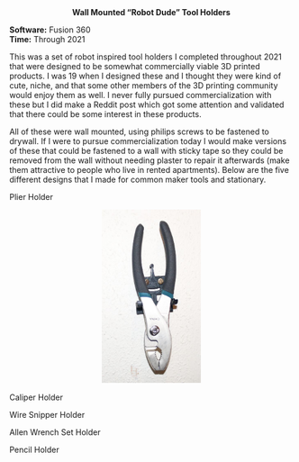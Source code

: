<div align="center">
 <b>Wall Mounted “Robot Dude” Tool Holders</b>
</div>

**Software:** Fusion 360   
**Time:** Through 2021

This was a set of robot inspired tool holders I completed throughout 2021 that were designed to be somewhat commercially viable 3D printed products. I was 19 when I designed these and I thought they were kind of cute, niche, and that some other members of the 3D printing community would enjoy them as well. I never fully pursued commercialization with these but I did make a Reddit post which got some attention and validated that there could be some interest in these products.



All of these were wall mounted, using philips screws to be fastened to drywall. If I were to pursue commercialization today I would make versions of these that could be fastened to a wall with sticky tape so they could be removed from the wall without needing plaster to repair it afterwards (make them attractive to people who live in rented apartments). Below are the five different designs that I made for common maker tools and stationary. 

Plier Holder

<p align="center">
 <img src="https://github.com/RohauerRobotics/project_timeline/blob/main/robot_dude_tool_holders/plier_holder/Real%20Image%201.JPG" align="centre" width="35%" height="35%">
</p>

Caliper Holder

Wire Snipper Holder

Allen Wrench Set Holder

Pencil Holder

